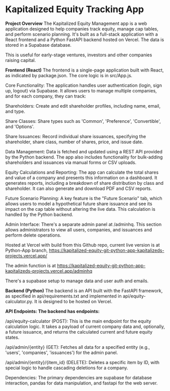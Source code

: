 # Kapitalized Equity Tracking App

**Project Overview**
The Kapitalized Equity Management app is a web application designed to help companies track equity, manage cap tables, and perform scenario planning. It's built as a full-stack application with a React frontend and a Python FastAPI backend hosted on Vercel. The data is stored in a Supabase database.

This is useful for early-stage ventures, investors and other companies raising capital.

**Frontend (React)**
The frontend is a single-page application built with React, as indicated by package.json. The core logic is in src/App.js.

Core Functionality: The application handles user authentication (login, sign up, logout) via Supabase. It allows users to manage multiple companies, and for each company, they can track:

Shareholders: Create and edit shareholder profiles, including name, email, and type.

Share Classes: Share types such as 'Common', 'Preference', 'Convertible', and 'Options'.

Share Issuances: Record individual share issuances, specifying the shareholder, share class, number of shares, price, and issue date.

Data Management: Data is fetched and updated using a REST API provided by the Python backend. The app also includes functionality for bulk-adding shareholders and issuances via manual forms or CSV uploads.

Equity Calculations and Reporting: The app can calculate the total shares and value of a company and presents this information on a dashboard. It generates reports, including a breakdown of share distribution by class and shareholder. It can also generate and download PDF and CSV reports.

Future Scenario Planning: A key feature is the "Future Scenario" tab, which allows users to model a hypothetical future share issuance and see its impact on the cap table without altering the live data. This calculation is handled by the Python backend.

Admin Interface: There's a separate admin panel at /adminhq. This section allows administrators to view all users, companies, and issuances and perform delete operations.

Hosted at Vercel with build from this Github repo, current live version is at Python-App branch, https://kapitalized-equity-git-python-app-kapitalizeds-projects.vercel.app/

The admin function is at https://kapitalized-equity-git-python-app-kapitalizeds-projects.vercel.app/adminhq

There's a supabase setup to manage data and user auth and emails.

**Backend (Python)**
The backend is an API built with the FastAPI framework, as specified in api/requirements.txt and implemented in api/equity-calculator.py. It is designed to be hosted on Vercel.

**API Endpoints: The backend has endpoints:**

/api/equity-calculator (POST): This is the main endpoint for the equity calculation logic. It takes a payload of current company data and, optionally, a future issuance, and returns the calculated current and future equity states.

/api/admin/{entity} (GET): Fetches all data for a specified entity (e.g., 'users', 'companies', 'issuances') for the admin panel.

/api/admin/{entity}/{item_id} (DELETE): Deletes a specific item by ID, with special logic to handle cascading deletions for a company.

Dependencies: The primary dependencies are supabase for database interaction, pandas for data manipulation, and fastapi for the web server.


